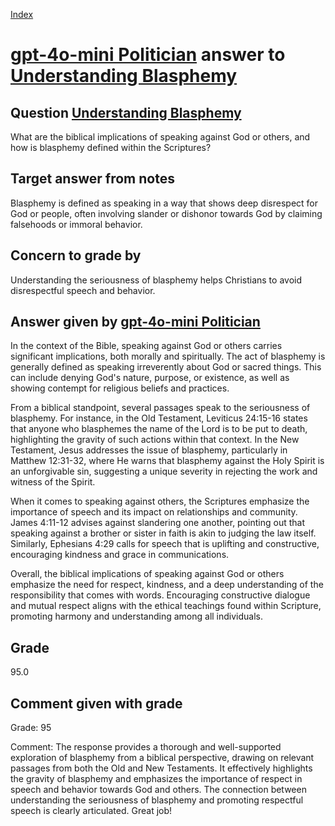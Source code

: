 
[Index](../../index.md)
# [gpt-4o-mini Politician](../../answering_models/gpt-4o-mini_Politician.md) answer to [Understanding Blasphemy](../../questions/Understanding_Blasphemy.md)

## Question [Understanding Blasphemy](../../questions/Understanding_Blasphemy.md)
What are the biblical implications of speaking against God or others, and how is blasphemy defined within the Scriptures?

## Target answer from notes
Blasphemy is defined as speaking in a way that shows deep disrespect for God or people, often involving slander or dishonor towards God by claiming falsehoods or immoral behavior.

## Concern to grade by
Understanding the seriousness of blasphemy helps Christians to avoid disrespectful speech and behavior.

## Answer given by [gpt-4o-mini Politician](../../answering_models/gpt-4o-mini_Politician.md)
In the context of the Bible, speaking against God or others carries significant implications, both morally and spiritually. The act of blasphemy is generally defined as speaking irreverently about God or sacred things. This can include denying God's nature, purpose, or existence, as well as showing contempt for religious beliefs and practices.

From a biblical standpoint, several passages speak to the seriousness of blasphemy. For instance, in the Old Testament, Leviticus 24:15-16 states that anyone who blasphemes the name of the Lord is to be put to death, highlighting the gravity of such actions within that context. In the New Testament, Jesus addresses the issue of blasphemy, particularly in Matthew 12:31-32, where He warns that blasphemy against the Holy Spirit is an unforgivable sin, suggesting a unique severity in rejecting the work and witness of the Spirit.

When it comes to speaking against others, the Scriptures emphasize the importance of speech and its impact on relationships and community. James 4:11-12 advises against slandering one another, pointing out that speaking against a brother or sister in faith is akin to judging the law itself. Similarly, Ephesians 4:29 calls for speech that is uplifting and constructive, encouraging kindness and grace in communications.

Overall, the biblical implications of speaking against God or others emphasize the need for respect, kindness, and a deep understanding of the responsibility that comes with words. Encouraging constructive dialogue and mutual respect aligns with the ethical teachings found within Scripture, promoting harmony and understanding among all individuals.

## Grade
95.0

## Comment given with grade
Grade: 95

Comment: The response provides a thorough and well-supported exploration of blasphemy from a biblical perspective, drawing on relevant passages from both the Old and New Testaments. It effectively highlights the gravity of blasphemy and emphasizes the importance of respect in speech and behavior towards God and others. The connection between understanding the seriousness of blasphemy and promoting respectful speech is clearly articulated. Great job!

